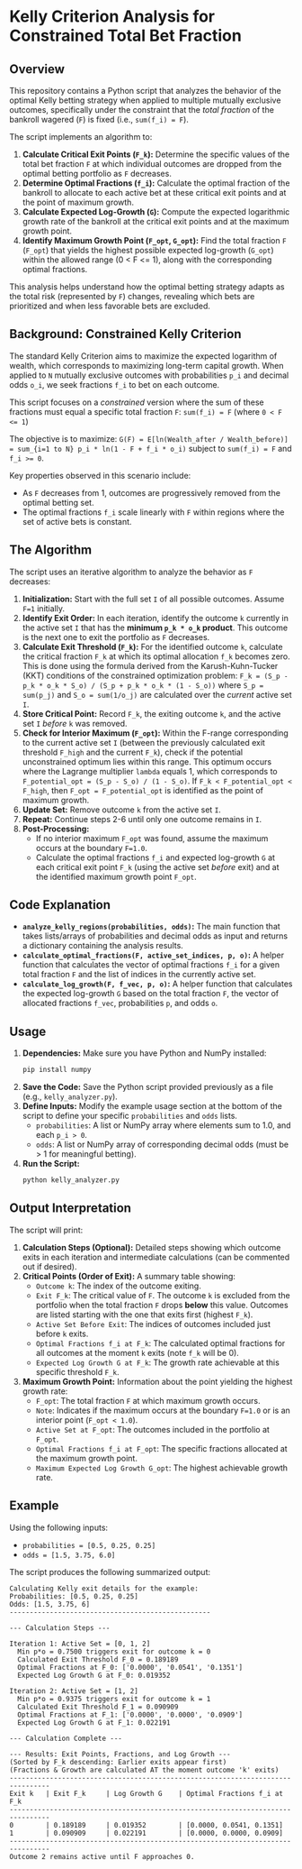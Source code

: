 # Kelly Criterion Analysis for Constrained Total Bet Fraction

## Overview

This repository contains a Python script that analyzes the behavior of the optimal Kelly betting strategy when applied to multiple mutually exclusive outcomes, specifically under the constraint that the *total fraction* of the bankroll wagered (`F`) is fixed (i.e., `sum(f_i) = F`).

The script implements an algorithm to:

1.  **Calculate Critical Exit Points (`F_k`):** Determine the specific values of the total bet fraction `F` at which individual outcomes are dropped from the optimal betting portfolio as `F` decreases.
2.  **Determine Optimal Fractions (`f_i`):** Calculate the optimal fraction of the bankroll to allocate to each active bet at these critical exit points and at the point of maximum growth.
3.  **Calculate Expected Log-Growth (`G`):** Compute the expected logarithmic growth rate of the bankroll at the critical exit points and at the maximum growth point.
4.  **Identify Maximum Growth Point (`F_opt`, `G_opt`):** Find the total fraction `F` (`F_opt`) that yields the highest possible expected log-growth (`G_opt`) within the allowed range (0 < F <= 1), along with the corresponding optimal fractions.

This analysis helps understand how the optimal betting strategy adapts as the total risk (represented by `F`) changes, revealing which bets are prioritized and when less favorable bets are excluded.

## Background: Constrained Kelly Criterion

The standard Kelly Criterion aims to maximize the expected logarithm of wealth, which corresponds to maximizing long-term capital growth. When applied to `N` mutually exclusive outcomes with probabilities `p_i` and decimal odds `o_i`, we seek fractions `f_i` to bet on each outcome.

This script focuses on a *constrained* version where the sum of these fractions must equal a specific total fraction `F`:
`sum(f_i) = F` (where `0 < F <= 1`)

The objective is to maximize:
`G(F) = E[ln(Wealth_after / Wealth_before)] = sum_{i=1 to N} p_i * ln(1 - F + f_i * o_i)`
subject to `sum(f_i) = F` and `f_i >= 0`.

Key properties observed in this scenario include:

* As `F` decreases from 1, outcomes are progressively removed from the optimal betting set.
* The optimal fractions `f_i` scale linearly with `F` within regions where the set of active bets is constant.

## The Algorithm

The script uses an iterative algorithm to analyze the behavior as `F` decreases:

1.  **Initialization:** Start with the full set `I` of all possible outcomes. Assume `F=1` initially.
2.  **Identify Exit Order:** In each iteration, identify the outcome `k` currently in the active set `I` that has the **minimum `p_k * o_k` product**. This outcome is the next one to exit the portfolio as `F` decreases.
3.  **Calculate Exit Threshold (`F_k`):** For the identified outcome `k`, calculate the critical fraction `F_k` at which its optimal allocation `f_k` becomes zero. This is done using the formula derived from the Karush-Kuhn-Tucker (KKT) conditions of the constrained optimization problem:
    `F_k = (S_p - p_k * o_k * S_o) / (S_p + p_k * o_k * (1 - S_o))`
    where `S_p = sum(p_j)` and `S_o = sum(1/o_j)` are calculated over the *current* active set `I`.
4.  **Store Critical Point:** Record `F_k`, the exiting outcome `k`, and the active set `I` *before* `k` was removed.
5.  **Check for Interior Maximum (`F_opt`):** Within the F-range corresponding to the current active set `I` (between the previously calculated exit threshold `F_high` and the current `F_k`), check if the potential unconstrained optimum lies within this range. This optimum occurs where the Lagrange multiplier `lambda` equals 1, which corresponds to `F_potential_opt = (S_p - S_o) / (1 - S_o)`. If `F_k < F_potential_opt < F_high`, then `F_opt = F_potential_opt` is identified as the point of maximum growth.
6.  **Update Set:** Remove outcome `k` from the active set `I`.
7.  **Repeat:** Continue steps 2-6 until only one outcome remains in `I`.
8.  **Post-Processing:**
    * If no interior maximum `F_opt` was found, assume the maximum occurs at the boundary `F=1.0`.
    * Calculate the optimal fractions `f_i` and expected log-growth `G` at each critical exit point `F_k` (using the active set *before* exit) and at the identified maximum growth point `F_opt`.

## Code Explanation

* **`analyze_kelly_regions(probabilities, odds)`:** The main function that takes lists/arrays of probabilities and decimal odds as input and returns a dictionary containing the analysis results.
* **`calculate_optimal_fractions(F, active_set_indices, p, o)`:** A helper function that calculates the vector of optimal fractions `f_i` for a given total fraction `F` and the list of indices in the currently active set.
* **`calculate_log_growth(F, f_vec, p, o)`:** A helper function that calculates the expected log-growth `G` based on the total fraction `F`, the vector of allocated fractions `f_vec`, probabilities `p`, and odds `o`.

## Usage

1.  **Dependencies:** Make sure you have Python and NumPy installed:
    ```bash
    pip install numpy
    ```
2.  **Save the Code:** Save the Python script provided previously as a file (e.g., `kelly_analyzer.py`).
3.  **Define Inputs:** Modify the example usage section at the bottom of the script to define your specific `probabilities` and `odds` lists.
    * `probabilities`: A list or NumPy array where elements sum to 1.0, and each `p_i > 0`.
    * `odds`: A list or NumPy array of corresponding decimal odds (must be > 1 for meaningful betting).
4.  **Run the Script:**
    ```bash
    python kelly_analyzer.py
    ```

## Output Interpretation

The script will print:

1.  **Calculation Steps (Optional):** Detailed steps showing which outcome exits in each iteration and intermediate calculations (can be commented out if desired).
2.  **Critical Points (Order of Exit):** A summary table showing:
    * `Outcome k`: The index of the outcome exiting.
    * `Exit F_k`: The critical value of `F`. The outcome `k` is excluded from the portfolio when the total fraction `F` drops **below** this value. Outcomes are listed starting with the one that exits first (highest `F_k`).
    * `Active Set Before Exit`: The indices of outcomes included just before `k` exits.
    * `Optimal Fractions f_i at F_k`: The calculated optimal fractions for all outcomes at the moment `k` exits (note `f_k` will be 0).
    * `Expected Log Growth G at F_k`: The growth rate achievable at this specific threshold `F_k`.
3.  **Maximum Growth Point:** Information about the point yielding the highest growth rate:
    * `F_opt`: The total fraction `F` at which maximum growth occurs.
    * `Note`: Indicates if the maximum occurs at the boundary `F=1.0` or is an interior point (`F_opt < 1.0`).
    * `Active Set at F_opt`: The outcomes included in the portfolio at `F_opt`.
    * `Optimal Fractions f_i at F_opt`: The specific fractions allocated at the maximum growth point.
    * `Maximum Expected Log Growth G_opt`: The highest achievable growth rate.

## Example

Using the following inputs:

* `probabilities = [0.5, 0.25, 0.25]`
* `odds = [1.5, 3.75, 6.0]`

The script produces the following summarized output:

```
Calculating Kelly exit details for the example:
Probabilities: [0.5, 0.25, 0.25]
Odds: [1.5, 3.75, 6]
--------------------------------------------------

--- Calculation Steps ---

Iteration 1: Active Set = [0, 1, 2]
  Min p*o = 0.7500 triggers exit for outcome k = 0
  Calculated Exit Threshold F_0 = 0.189189
  Optimal Fractions at F_0: ['0.0000', '0.0541', '0.1351']
  Expected Log Growth G at F_0: 0.019352

Iteration 2: Active Set = [1, 2]
  Min p*o = 0.9375 triggers exit for outcome k = 1
  Calculated Exit Threshold F_1 = 0.090909
  Optimal Fractions at F_1: ['0.0000', '0.0000', '0.0909']
  Expected Log Growth G at F_1: 0.022191

--- Calculation Complete ---

--- Results: Exit Points, Fractions, and Log Growth ---
(Sorted by F_k descending: Earlier exits appear first)
(Fractions & Growth are calculated AT the moment outcome 'k' exits)
--------------------------------------------------------------------------------
Exit k   | Exit F_k     | Log Growth G    | Optimal Fractions f_i at F_k            
--------------------------------------------------------------------------------
0        | 0.189189     | 0.019352        | [0.0000, 0.0541, 0.1351]                
1        | 0.090909     | 0.022191        | [0.0000, 0.0000, 0.0909]                
--------------------------------------------------------------------------------
Outcome 2 remains active until F approaches 0.
```
